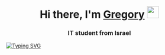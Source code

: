 <h1 align="center">Hi there, I'm <a href="https://github.com/GregoryDich" target="_blank">Gregory</a> 
<img src="https://github.com/blackcater/blackcater/raw/main/images/Hi.gif" height="32"/></h1>
<h3 align="center"> IT student from Israel </h3>

[![Typing SVG](https://readme-typing-svg.herokuapp.com?color=%2336BCF7&lines=Love+you+see+here)](https://git.io/typing-svg)
<!--
**GregoryDich/GregoryDich** is a ✨ _special_ ✨ repository because its `README.md` (this file) appears on your GitHub profile.

Here are some ideas to get you started:

- 🔭 I’m currently working on ...
- 🌱 I’m currently learning ...
- 👯 I’m looking to collaborate on ...
- 🤔 I’m looking for help with ...
- 💬 Ask me about ...
- 📫 How to reach me: ...
- 😄 Pronouns: ...
- ⚡ Fun fact: ...
-->
